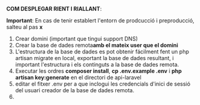 **COM DESPLEGAR RIENT I RIALLANT**:

**Important**: En cas de tenir establert l'entorn de prodcucció i preproducció, salteu al pas **x**

1. Crear domini (important que tingui support DNS)
2. Crear la base de dades remota**amb el mateix user que el domini**
3. L'estructura de la base de dades es pot obtenir fácilment fent un php artisan migrate en local, exportant la base de dades resultant, i important l'estructura i els continguts a la base de dades remota.
4. Executar les ordres **composer install**, **cp .env.example .env** i **php artisan key:generate** en el directori de api-laravel
5. editar el fitxer .env per a que inclogui les credencials d'inici de sessió del usuari creador de la base de dades remota.
6. 